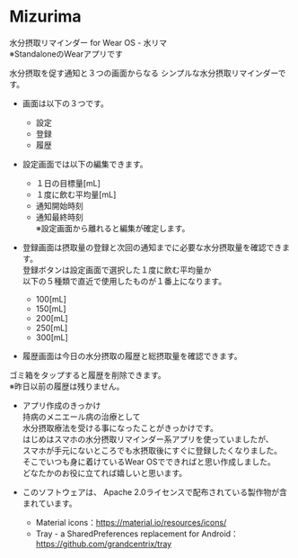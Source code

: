 # Mizurima

水分摂取リマインダー for Wear OS - 水リマ  
※StandaloneのWearアプリです

水分摂取を促す通知と３つの画面からなる
シンプルな水分摂取リマインダーです。

- 画面は以下の３つです。
  - 設定
  - 登録
  - 履歴

- 設定画面では以下の編集できます。
  - １日の目標量[mL]
  - １度に飲む平均量[mL]
  - 通知開始時刻
  - 通知最終時刻  
  ※設定画面から離れると編集が確定します。

- 登録画面は摂取量の登録と次回の通知までに必要な水分摂取量を確認できます。  
登録ボタンは設定画面で選択した１度に飲む平均量か  
以下の５種類で直近で使用したものが１番上になります。
  - 100[mL]
  - 150[mL]
  - 200[mL]
  - 250[mL]
  - 300[mL]

- 履歴画面は今日の水分摂取の履歴と総摂取量を確認できます。  

ゴミ箱をタップすると履歴を削除できます。  
※昨日以前の履歴は残りません。

- アプリ作成のきっかけ  
持病のメニエール病の治療として  
水分摂取療法を受ける事になったことがきっかけです。  
はじめはスマホの水分摂取リマインダー系アプリを使っていましたが、  
スマホが手元にないところでも水摂取後にすぐに登録したくなりました。  
そこでいつも身に着けているWear OSでできればと思い作成しました。   
どなたかのお役に立てれば嬉しいと思います。

- このソフトウェアは、 Apache 2.0ライセンスで配布されている製作物が含まれています。
  - Material icons：https://material.io/resources/icons/
  - Tray - a SharedPreferences replacement for Android：https://github.com/grandcentrix/tray
